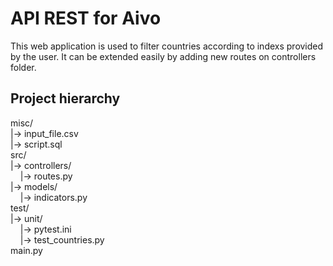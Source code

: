 # API REST for Aivo

This web application is used to filter countries according to indexs provided by the user. It can be extended easily by adding new routes on controllers folder.

## Project hierarchy

misc/  
|-> input_file.csv  
|-> script.sql  
src/  
|-> controllers/  
&nbsp;&nbsp;&nbsp;&nbsp;|-> routes.py  
|-> models/  
&nbsp;&nbsp;&nbsp;&nbsp;|-> indicators.py  
test/  
|-> unit/  
&nbsp;&nbsp;&nbsp;&nbsp;|-> pytest.ini  
&nbsp;&nbsp;&nbsp;&nbsp;|-> test_countries.py  
main.py  